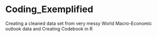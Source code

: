 # Coding_Exemplified
Creating a cleaned data set from very messy World Macro-Economic outlook data and Creating Codebook in R
